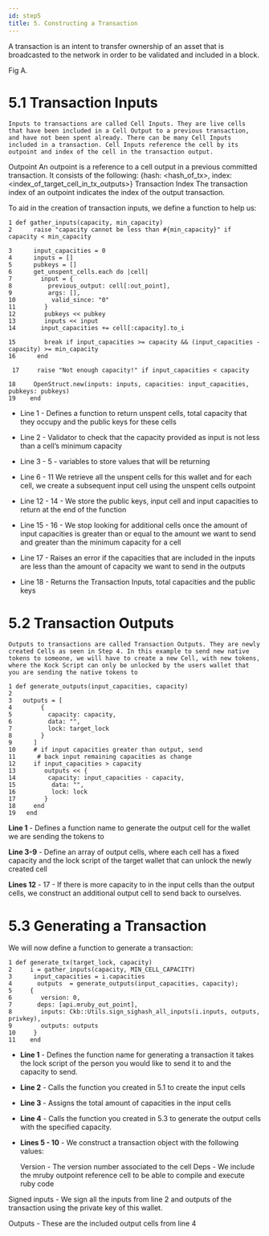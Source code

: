 ```yaml
---
id: step5
title: 5. Constructing a Transaction
---
```


A transaction is an intent to transfer ownership of an asset that is broadcasted to the network in order to be validated and included in a block.

Fig A.


# 5.1 Transaction Inputs

	Inputs to transactions are called Cell Inputs. They are live cells that have been included in a Cell Output to a previous transaction, and have not been spent already. There can be many Cell Inputs included in a transaction. Cell Inputs reference the cell by its outpoint and index of the cell in the transaction output.
Outpoint
An outpoint is a reference to a cell output in a previous committed transaction.
It consists of the following:
{hash: <hash_of_tx>,
index: <index_of_target_cell_in_tx_outputs>}
Transaction Index
The transaction index of an outpoint indicates the index of the output transaction.

To aid in the creation of transaction inputs, we define a function to help us:

```
1 def gather_inputs(capacity, min_capacity)
2      raise "capacity cannot be less than #{min_capacity}" if capacity < min_capacity

3      input_capacities = 0
4      inputs = []
5      pubkeys = []
6      get_unspent_cells.each do |cell|
7        input = {
8          previous_output: cell[:out_point],
9          args: [],
10          valid_since: "0"
11        }
12        pubkeys << pubkey
13        inputs << input
14       input_capacities += cell[:capacity].to_i

15        break if input_capacities >= capacity && (input_capacities - capacity) >= min_capacity
16      end

 17     raise "Not enough capacity!" if input_capacities < capacity

18     OpenStruct.new(inputs: inputs, capacities: input_capacities, pubkeys: pubkeys)
19    end
```

* Line  1 - Defines a function to return unspent cells, total capacity that they occupy and the public keys for these cells

* Line 2 - Validator to check that the capacity provided as input is not less than a cell’s minimum capacity

* Line 3 - 5 - variables to store values that will be returning

* Line 6 - 11 We retrieve all the unspent cells for this wallet and for each cell,  we create a subsequent input cell using the unspent cells outpoint <Add more explanation here on why we do this>

* Line 12 - 14 - We store the public keys, input cell and input capacities to return at the end of the function

* Line 15 - 16 - We stop looking for additional cells once the amount of input capacities is greater than or equal to the amount we want to send and greater than the minimum capacity for a cell

* Line 17 - Raises an error if the capacities that are included in the inputs are less than the amount of capacity we want to send in the outputs

* Line 18 -  Returns the Transaction Inputs, total capacities and the public keys

# 5.2 Transaction Outputs

	Outputs to transactions are called Transaction Outputs. They are newly created Cells as seen in Step 4. In this example to send new native tokens to someone, we will have to create a new Cell, with new tokens, where the Kock Script can only be unlocked by the users wallet that you are sending the native tokens to

```
1 def generate_outputs(input_capacities, capacity)
2    
3   outputs = [
4        {
5          capacity: capacity,
6          data: "",
7          lock: target_lock
8        }
9      ]
10     # if input capacities greater than output, send
11      # back input remaining capacities as change
12     if input_capacities > capacity
13        outputs << {
14         capacity: input_capacities - capacity,
15          data: "",
16          lock: lock
17        }
18     end
19   end
```
__Line 1__ - Defines a function name to generate the output cell for the wallet we are sending the tokens to

__Line 3-9__ - Define an array of output cells, where each cell has a fixed capacity and the lock script of the target wallet that can unlock the newly created cell

__Lines 12__ - 17 - If there is more capacity to in the input cells than the output cells, we construct an additional output cell to send back to ourselves.

# 5.3 Generating a Transaction

We will now define a function to generate a transaction:
```
1 def generate_tx(target_lock, capacity)
2     i = gather_inputs(capacity, MIN_CELL_CAPACITY)
3      input_capacities = i.capacities
4       outputs  = generate_outputs(input_capacities, capacity);
5     {
6        version: 0,
7       deps: [api.mruby_out_point],
8        inputs: Ckb::Utils.sign_sighash_all_inputs(i.inputs, outputs, privkey),
9        outputs: outputs
10     }
11    end
```

* __Line 1__ - Defines the function name for generating a transaction it takes the lock script of the person you would like to send it to and the capacity to send.

* __Line 2__ - Calls the function you created in 5.1 to create the input cells

* __Line 3__ - Assigns the total amount of capacities in the input cells

* __Line 4__ - Calls the function you created in 5.3 to generate the output cells with the specified capacity.

* __Lines 5 - 10__ - We construct a transaction object with the following values:

	Version - The version number associated to the cell
	Deps - We include the mruby outpoint reference cell to be able to compile and execute ruby code

Signed inputs -  We sign all the inputs from line 2 and outputs of the transaction using the private key of this wallet.

Outputs - These are the included output cells from line 4
